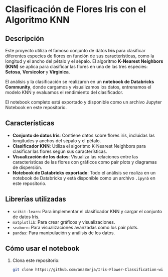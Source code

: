 
# Clasificación de Flores Iris con el Algoritmo KNN

## Descripción

Este proyecto utiliza el famoso conjunto de datos **Iris** para clasificar diferentes especies de flores en función de sus características, como la longitud y el ancho del pétalo y el sépalo. El algoritmo **K-Nearest Neighbors (KNN)** se aplica para clasificar las flores en una de las tres especies: **Setosa**, **Versicolor** y **Virginica**.

El análisis y la clasificación se realizaron en un **notebook de Databricks Community**, donde cargamos y visualizamos los datos, entrenamos el modelo KNN y evaluamos el rendimiento del clasificador.

El notebook completo está exportado y disponible como un archivo Jupyter Notebook en este repositorio.

## Características

- **Conjunto de datos Iris**: Contiene datos sobre flores iris, incluidas las longitudes y anchos del sépalo y el pétalo.
- **Clasificador KNN**: Utiliza el algoritmo K-Nearest Neighbors para clasificar las flores según sus características.
- **Visualización de los datos**: Visualiza las relaciones entre las características de las flores con gráficos como pair plots y diagramas de dispersión.
- **Notebook de Databricks exportado**: Todo el análisis se realiza en un notebook de Databricks y está disponible como un archivo `.ipynb` en este repositorio.

## Librerías utilizadas

- `scikit-learn`: Para implementar el clasificador KNN y cargar el conjunto de datos Iris.
- `matplotlib`: Para crear gráficos y visualizaciones.
- `seaborn`: Para visualizaciones avanzadas como los pair plots.
- `pandas`: Para manipulación y análisis de los datos.

## Cómo usar el notebook

1. Clona este repositorio:
   ```bash
   git clone https://github.com/anaBorja/Iris-Flower-Classification-with-KNN-Algorithm.git
